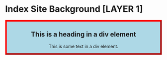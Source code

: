 <html>
  <head>
    <meta charset="utf-8">
    <title>Home</title>
    <style>
.myDiv {
  border: 5px outset red;
  background-color: lightblue;
  text-align: center;
}
</style>
  </head>
  <body>
    <h1>Index Site Background [LAYER 1]</h1>
    <div class="myDiv">
      <h2>This is a heading in a div element</h2>
      <p>This is some text in a div element.</p> 
    </div>
  </body>
</html>

